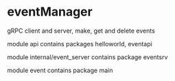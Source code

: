 # eventManager
gRPC client and server, make, get and delete events

module api contains packages helloworld, eventapi

module internal/event_server contains package eventsrv

module event contains package main